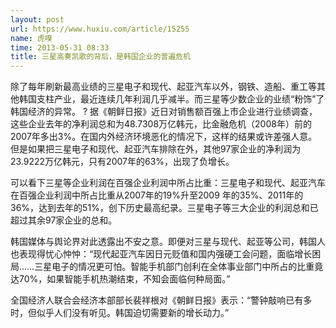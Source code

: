 ```yaml
---
layout: post
url: https://www.huxiu.com/article/15255
name: 虎嗅
time: 2013-05-31 08:33
title: 三星高奏凯歌的背后，是韩国企业的普遍危机
---
```

除了每年刷新最高业绩的三星电子和现代、起亚汽车以外，钢铁、造船、重工等其他韩国支柱产业，最近连续几年利润几乎减半。而三星等少数企业的业绩“粉饰”了韩国经济的异常。 ? 据《朝鲜日报》近日对销售额百强上市企业进行业绩调查，这些企业去年的净利润总和为48.7308万亿韩元，比金融危机（2008年）前的2007年多出3%。在国内外经济环境恶化的情况下，这样的结果或许差强人意。但是如果把三星电子和现代、起亚汽车排除在外，其他97家企业的净利润为23.9222万亿韩元，只有2007年的63%，出现了负增长。

可以看下三星等企业利润在百强企业利润中所占比重：三星电子和现代、起亚汽车在百强企业利润中所占比重从2007年的19%升至2009 年的35%、2011年的36%，达到去年的51%，创下历史最高纪录。三星电子等三大企业的利润总和已超过其余97家企业的总和。

韩国媒体与舆论界对此透露出不安之意。即便对三星与现代、起亚等公司，韩国人也表现得忧心忡忡：“现代起亚汽车因日元贬值和国内强硬工会问题，面临增长困局……三星电子的情况更可怕。智能手机部门创利在全体事业部门中所占的比重竟达70%，如果智能手机热潮结束，不知会面临何种局面。”

全国经济人联合会经济本部部长裴祥根对《朝鲜日报》表示：“警钟敲响已有多时，但似乎人们没有听见。韩国迫切需要新的增长动力。”

